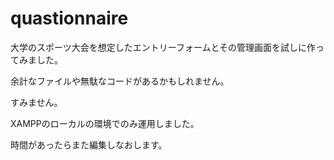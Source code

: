 # quastionnaire
大学のスポーツ大会を想定したエントリーフォームとその管理画面を試しに作ってみました。

余計なファイルや無駄なコードがあるかもしれません。

すみません。

XAMPPのローカルの環境でのみ運用しました。

時間があったらまた編集しなおします。
